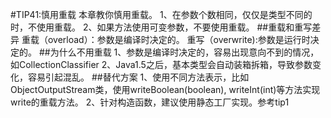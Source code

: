 #TIP41:慎用重载
本章教你慎用重载。
1、在参数个数相同，仅仅是类型不同的时，不使用重载。
2、如果方法使用可变参数，不要使用重载。
##重载和重写差异
重载（overload）：参数是编译时决定的。
重写（overwrite):参数是运行时决定的。
##为什么不用重载
1、参数是编译时决定的，容易出现意向不到的情况，如CollectionClassifier
2、Java1.5之后，基本类型会自动装箱拆箱，导致参数变化，容易引起混乱。
##替代方案
1、使用不同方法表示，比如ObjectOutputStream类，使用writeBoolean(boolean),
writeInt(int)等方法实现write的重载方法。
2、针对构造函数，建议使用静态工厂实现。参考tip1
